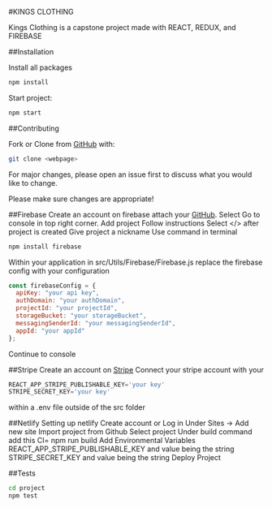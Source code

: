 #KINGS CLOTHING

Kings Clothing is a capstone project made with REACT, REDUX, and FIREBASE

##Installation

Install all packages
```zsh
npm install
```

Start project:
```zsh
npm start
```

##Contributing

Fork or Clone from [GitHub](https://github.com/TheGrimmmz/Capstone-Project-2) with:
```zsh
git clone <webpage>
```
For major changes, please open an issue first to discuss what you would like to change.

Please make sure changes are appropriate!

##Firebase
Create an account on firebase attach your [GitHub](https://www.github.com).
Select Go to console in top right corner.
Add project
Follow instructions
Select </> after project is created
Give project a nickname
Use command in terminal
```zsh
npm install firebase
```
Within your application in src/Utils/Firebase/Firebase.js replace the firebase config with your configuration
```javascript
const firebaseConfig = {
  apiKey: "your api key",
  authDomain: "your authDomain",
  projectId: "your projectId",
  storageBucket: "your storageBucket",
  messagingSenderId: "your messagingSenderId",
  appId: "your appId"
};
```
Continue to console

##Stripe
Create an account on [Stripe](https://www.stripe.com)
Connect your stripe account with your
```javascript
REACT_APP_STRIPE_PUBLISHABLE_KEY='your key'
STRIPE_SECRET_KEY='your key'
```
within a .env file outside of the src folder

##Netlify
Setting up netlify
Create account or Log in
Under Sites -> Add new site
Import project from Github
Select project
Under build command add this
CI= npm run build
Add Environmental Variables
REACT_APP_STRIPE_PUBLISHABLE_KEY and value being the string
STRIPE_SECRET_KEY and value being the string
Deploy Project

##Tests
```zsh
cd project
npm test
```
